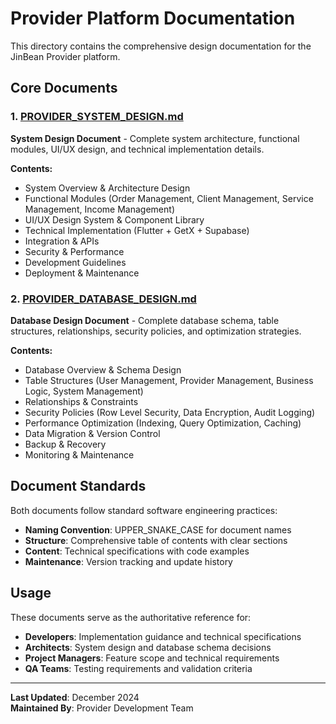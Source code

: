 # Provider Platform Documentation

This directory contains the comprehensive design documentation for the JinBean Provider platform.

## Core Documents

### 1. [PROVIDER_SYSTEM_DESIGN.md](./PROVIDER_SYSTEM_DESIGN.md)
**System Design Document** - Complete system architecture, functional modules, UI/UX design, and technical implementation details.

**Contents:**
- System Overview & Architecture Design
- Functional Modules (Order Management, Client Management, Service Management, Income Management)
- UI/UX Design System & Component Library
- Technical Implementation (Flutter + GetX + Supabase)
- Integration & APIs
- Security & Performance
- Development Guidelines
- Deployment & Maintenance

### 2. [PROVIDER_DATABASE_DESIGN.md](./PROVIDER_DATABASE_DESIGN.md)
**Database Design Document** - Complete database schema, table structures, relationships, security policies, and optimization strategies.

**Contents:**
- Database Overview & Schema Design
- Table Structures (User Management, Provider Management, Business Logic, System Management)
- Relationships & Constraints
- Security Policies (Row Level Security, Data Encryption, Audit Logging)
- Performance Optimization (Indexing, Query Optimization, Caching)
- Data Migration & Version Control
- Backup & Recovery
- Monitoring & Maintenance

## Document Standards

Both documents follow standard software engineering practices:
- **Naming Convention**: UPPER_SNAKE_CASE for document names
- **Structure**: Comprehensive table of contents with clear sections
- **Content**: Technical specifications with code examples
- **Maintenance**: Version tracking and update history

## Usage

These documents serve as the authoritative reference for:
- **Developers**: Implementation guidance and technical specifications
- **Architects**: System design and database schema decisions
- **Project Managers**: Feature scope and technical requirements
- **QA Teams**: Testing requirements and validation criteria

---

**Last Updated**: December 2024  
**Maintained By**: Provider Development Team 